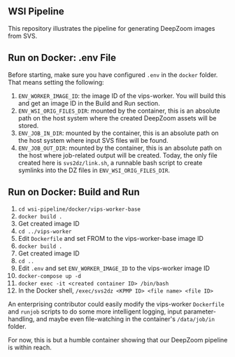 WSI Pipeline
------------

This repository illustrates the pipeline for generating DeepZoom images from SVS.

Run on Docker: .env File
------------------------

Before starting, make sure you have configured `.env` in the `docker` folder.
That means setting the following:
1. `ENV_WORKER_IMAGE_ID`: the image ID of the vips-worker.  You will build this and get an image ID in the Build and Run section.
1. `ENV_WSI_ORIG_FILES_DIR`: mounted by the container, this is an absolute path on the host system where the created DeepZoom assets will be stored.
2. `ENV_JOB_IN_DIR`: mounted by the container, this is an absolute path on the host system where input SVS files will be found.
3. `ENV_JOB_OUT_DIR`: mounted by the container, this is an absolute path on the host where job-related output will be created.  Today, the only file created here is `svs2dz/link.sh`, a runnable bash script to create symlinks into the DZ files in `ENV_WSI_ORIG_FILES_DIR`.

Run on Docker: Build and Run
----------------------------

1. `cd wsi-pipeline/docker/vips-worker-base`
2. `docker build .`
3. Get created image ID
4. `cd ../vips-worker`
5. Edit `Dockerfile` and set FROM to the vips-worker-base image ID
6. `docker build .`
7. Get created image ID
8. `cd ..`
9. Edit `.env` and set `ENV_WORKER_IMAGE_ID` to the vips-worker image ID
10. `docker-compose up -d`
11. `docker exec -it <created container ID> /bin/bash`
12. In the Docker shell, `/exec/svs2dz <KPMP ID> <file name> <file ID>`

An enterprising contributor could easily modify the vips-worker `Dockerfile` and `runjob` scripts to do some more intelligent logging, input parameter-handling, and maybe even file-watching in the container's `/data/job/in` folder.

For now, this is but a humble container showing that our DeepZoom pipeline is within reach.
